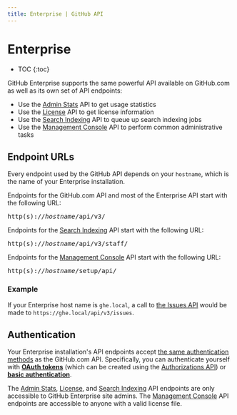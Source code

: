 ```yaml
---
title: Enterprise | GitHub API
---
```


# Enterprise

* TOC
{:toc}

GitHub Enterprise supports the same powerful API available on GitHub.com as well as its own set of API endpoints:

- Use the [Admin Stats][] API to get usage statistics
- Use the [License][] API to get license information
- Use the [Search Indexing][] API to queue up search indexing jobs
- Use the [Management Console][] API to perform common administrative tasks

[Admin Stats]: admin_stats/
[License]: license/
[Search Indexing]: search_indexing/
[Management Console]: management_console/

## Endpoint URLs

Every endpoint used by the GitHub API depends on your `hostname`, which is the name of your Enterprise installation.

Endpoints for the GitHub.com API and most of the Enterprise API start with the following URL:

<pre class="terminal">
http(s)://<em>hostname</em>/api/v3/
</pre>

Endpoints for the [Search Indexing][] API start with the following URL:

<pre class="terminal">
http(s)://<em>hostname</em>/api/v3/staff/
</pre>

Endpoints for the [Management Console][] API start with the following URL:

<pre class="terminal">
http(s)://<em>hostname</em>/setup/api/
</pre>

### Example

If your Enterprise host name is `ghe.local`, a call to [the Issues API](/v3/issues/) would be made to `https://ghe.local/api/v3/issues`.

## Authentication

Your Enterprise installation's API endpoints accept [the same authentication methods](http://developer.github.com/v3/#authentication) as the GitHub.com API. Specifically, you can authenticate yourself with **[OAuth tokens][]** (which can be created using the [Authorizations API][]) or **[basic authentication][]**.

[OAuth tokens]: /v3/oauth/
[basic authentication]: /v3/#basic-authentication

The [Admin Stats][], [License][], and [Search Indexing][] API endpoints are only accessible to GitHub Enterprise site admins. The [Management Console][] API endpoints are accessible to anyone with a valid license file.

[Authorizations API]: /v3/oauth_authorizations/#create-a-new-authorization
